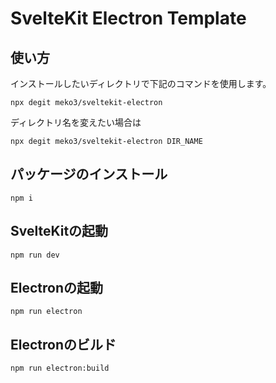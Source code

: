 # SvelteKit Electron Template

## 使い方

インストールしたいディレクトリで下記のコマンドを使用します。

``` shell
npx degit meko3/sveltekit-electron
```

ディレクトリ名を変えたい場合は

``` shell
npx degit meko3/sveltekit-electron DIR_NAME
```

## パッケージのインストール

``` shell
npm i
```

## SvelteKitの起動

``` shell
npm run dev
```

## Electronの起動

``` shell
npm run electron
```

## Electronのビルド

``` shell
npm run electron:build
```
